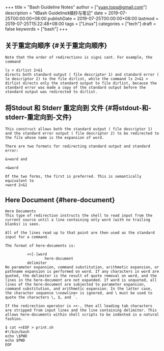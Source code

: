 +++
title = "Bash Guideline Notes"
author = ["yuan.tops@gmail.com"]
description = "《Bash Guideline》摘抄与笔记"
date = 2019-07-25T00:00:00+08:00
publishDate = 2019-07-25T00:00:00+08:00
lastmod = 2019-07-25T15:22:48+08:00
tags = ["Linux"]
categories = ["tech"]
draft = false
keywords = ["bash"]
+++

## 关于重定向顺序 {#关于重定向顺序}

```text
Note that the order of redirections is signi cant. For example, the command

ls > dirlist 2>&1
directs both standard output ( file descriptor 1) and standard error ( le descriptor 2) to the file dirlist, while the command ls 2>&1 > dirlist directs only the standard output to file dirlist, because the standard error was made a copy of the standard output before the standard output was redirected to dirlist.
```


## 将Stdout 和 Stderr 重定向到 文件 {#将stdout-和-stderr-重定向到-文件}

```text
This construct allows both the standard output ( file descriptor 1) and the standard error output ( file descriptor 2) to be redirected to the file whose name is the expansion of word.

There are two formats for redirecting standard output and standard error:

&>word and

>&word

Of the two forms, the first is preferred. This is semantically equivalent to
>word 2>&1

```


## Here Document {#here-document}

```text
Here Documents
This type of redirection instructs the shell to read input from the current source until a line containing only word (with no trailing blanks) is seen.

All of the lines read up to that point are then used as the standard input for a command.

The format of here-documents is:

          <<[-]word
                  here-document
          delimiter
No parameter expansion, command substitution, arithmetic expansion, or pathname expansion is performed on word. If any characters in word are quoted, the delimiter is the result of quote removal on word, and the lines in the here-document are not expanded. If word is unquoted, all lines of the here-document are subjected to parameter expansion, command substitution, and arithmetic expansion. In the latter case, the character sequence \<newline> is ignored, and \ must be used to quote the characters \, $, and `.

If the redirection operator is <<-, then all leading tab characters are stripped from input lines and the line containing delimiter. This allows here-documents within shell scripts to be indented in a natural fashion.

$ cat <<EOF > print.sh
#!/bin/bash
echo \$PWD
echo $PWD
EOF

```
